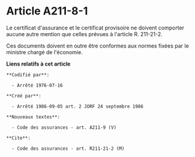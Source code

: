 # Article A211-8-1

Le certificat d'assurance et le certificat provisoire ne doivent comporter aucune autre mention que celles prévues à
l'article R. 211-21-2.

Ces documents doivent en outre être conformes aux normes fixées par le ministre chargé de l'économie.

**Liens relatifs à cet article**

	**Codifié par**:

	  - Arrêté 1976-07-16

	**Créé par**:

	  - Arrêté 1986-09-05 art. 2 JORF 24 septembre 1986

	**Nouveaux textes**:

	  - Code des assurances - art. A211-9 (V)

	**Cite**:

	  - Code des assurances - art. R211-21-2 (M)
